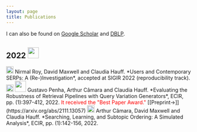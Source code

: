 ```yaml
---
layout: page
title: Publications
---
```


I can also be found on [Google Scholar](http://scholar.google.com/citations?user=gMUKVkkAAAAJ&hl=en) and [DBLP](http://www.informatik.uni-trier.de/~ley/pers/ht/h/Hauff:Claudia.html). 

## 2022 <img src="../img/award.png" height="30px">

<img src="../img/conference-paper.png" height="20px"> 
Nirmal Roy, David Maxwell and Claudia Hauff. *Users and Contemporary SERPs: A (Re-)Investigation*, accepted at SIGIR 2022 (reproducibility track).

<img src="../img/conference-paper.png" height="20px"> 
<img src="../img/award.png" height="30px">
Gustavo Penha, Arthur Câmara and Claudia Hauff. *Evaluating the Robustness of Retrieval Pipelines with Query Variation Generators*, ECIR, pp. (1):397-412, 2022. <span style="color:red">It received the "Best Paper Award."</span> [[Preprint&#8594;]](https://arxiv.org/abs/2111.13057)

<img src="../img/conference-paper.png" height="20px"> 
Arthur Câmara, David Maxwell and Claudia Hauff. *Searching, Learning, and Subtopic Ordering: A Simulated Analysis*, ECIR, pp. (1):142-156, 2022.

